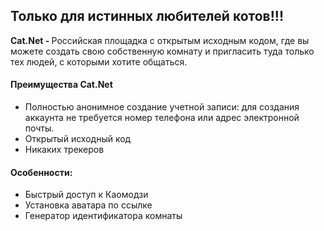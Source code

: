 <h2>Только для истинных любителей котов!!!</h2>
<p><b>Cat.Net - </b>Российская площадка с открытым исходным кодом, где вы можете создать свою собственную комнату и пригласить туда только тех людей, с которыми хотите общаться.</p>
<h4>Преимущества Cat.Net</h4>
<ul>
<li>Полностью анонимное создание учетной записи: для создания аккаунта не требуется номер телефона или адрес электронной почты.</li>
<li>Открытый исходный код</li>
<li>Никаких трекеров</li>
</ul>

<h4>Особенности: </h4>
<ul>
<li>Быстрый доступ к Каомодзи</li>
<li>Установка аватара по ссылке</li>
<li>Генератор идентификатора комнаты</li>
</ul>
